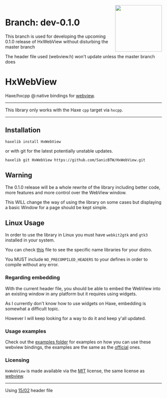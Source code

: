 <img src="https://avatars.githubusercontent.com/u/4168812?s=200&v=4" align="right" width="150" height="150">

# Branch: dev-0.1.0

This branch is used for developing the upcoming 0.1.0 release of HxWebView without disturbing the master branch

The header file used (webview.h) won't update unless the master branch does

# HxWebView

Haxe/hxcpp @:native bindings for [webview](https://github.com/webview/webview).

---

This library only works with the Haxe `cpp` target via `hxcpp`.

---

## Installation
```
haxelib install HxWebView
```

or with git for the latest potentially unstable updates.

```
haxelib git HxWebView https://github.com/SanicBTW/HxWebView.git
```

## Warning
The 0.1.0 release will be a whole rewrite of the library including better code, more features and more control over the WebView window.

This WILL change the way of using the library on some cases but displaying a basic Window for a page should be kept simple.

## Linux Usage
In order to use the library in Linux you must have `webkit2gtk` and `gtk3` installed in your system.

You can check [this](https://github.com/webview/webview?tab=readme-ov-file#linux-and-bsd) file to see the specific name libraries for your distro.

You MUST include `NO_PRECOMPILED_HEADERS` to your defines in order to compile without any error.

### Regarding embedding
With the current header file, you should be able to embed the WebView into an existing window in any platform but it requires using widgets.

As I currently don't know how to use widgets on Haxe, embedding is somewhat a difficult topic.

However I will keep looking for a way to do it and keep y'all updated.

### Usage examples
Check out the [examples folder](https://github.com/SanicBTW/HxWebView/tree/master/examples) for examples on how you can use these webview bindings, the examples are the same as the [official](https://github.com/webview/webview/tree/master/examples) ones.

### Licensing
`HxWebView` is made available via the [MIT](https://github.com/SanicBTW/HxWebView/blob/master/LICENSE) license, the same license as [webview](https://github.com/webview/webview/blob/master/LICENSE).

--- 
Using [15/02](https://github.com/webview/webview/commit/c4833a42d30fecac6d8cbe5e4932dd4eed6bcab3) header file